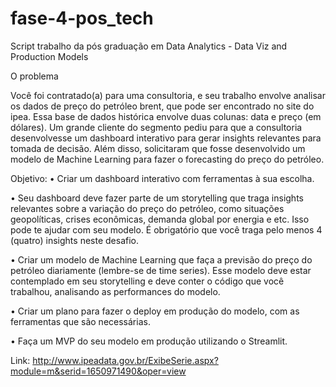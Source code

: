 # fase-4-pos_tech

Script trabalho da pós graduação em Data Analytics - Data Viz and Production Models

O problema 

Você foi contratado(a) para uma consultoria, e seu trabalho envolve analisar os dados de preço do petróleo brent, que pode ser encontrado no site 
do ipea. Essa base de dados histórica envolve duas colunas: data e preço (em dólares).  Um grande cliente do segmento pediu para que a consultoria 
desenvolvesse um dashboard interativo para gerar insights relevantes para tomada de decisão. Além disso, solicitaram que fosse desenvolvido um modelo 
de Machine Learning para fazer o forecasting do preço do petróleo. 

Objetivo:
• Criar um dashboard interativo com ferramentas à sua escolha. 

• Seu dashboard deve fazer parte de um storytelling que traga insights relevantes sobre a variação do preço do petróleo, como situações 
geopolíticas, crises econômicas, demanda global por energia e etc. Isso pode te ajudar com seu modelo. 
É obrigatório que você traga pelo menos 4 (quatro) insights neste desafio. 

• Criar um modelo de Machine Learning que faça a previsão do preço do petróleo diariamente (lembre-se de time series). Esse modelo deve estar 
contemplado em seu storytelling e deve conter o código que você trabalhou, analisando as performances do modelo. 

• Criar um plano para fazer o deploy em produção do modelo, com as ferramentas que são necessárias. 

• Faça um MVP do seu modelo em produção utilizando o Streamlit.

Link: http://www.ipeadata.gov.br/ExibeSerie.aspx?module=m&serid=1650971490&oper=view
